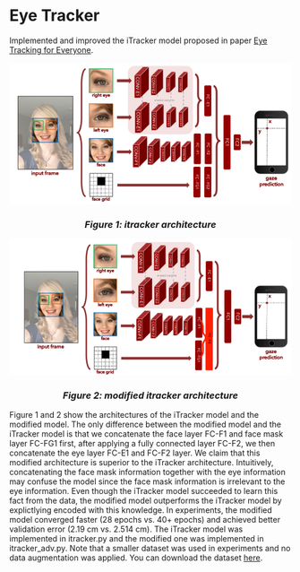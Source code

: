 # Eye Tracker
Implemented and improved the iTracker model proposed in paper [Eye Tracking for Everyone](https://arxiv.org/abs/1606.05814).

![](itracker_arch.png)
*<center><h3>Figure 1: itracker architecture</h3></center>*

![](itracker_adv_arch.png)
*<center><h3>Figure 2: modified itracker architecture</h3></center>*

Figure 1 and 2 show the architectures of the iTracker model
and the modified model. The only difference between the modified model and the iTracker model is
that we concatenate the face layer FC-F1 and face mask layer FC-FG1 first, after applying a fully connected layer FC-F2,
we then concatenate the eye layer FC-E1 and FC-F2 layer.
We claim that this modified architecture is superior to the iTracker architecture.
Intuitively, concatenating the face mask information together with the eye information
may confuse the model since the face mask information is irrelevant to the eye information.
Even though the iTracker model succeeded to learn this fact from the data,
the modified model outperforms the iTracker model by explictlying encoded with this knowledge.
In experiments, the modified model converged faster (28 epochs vs. 40+ epochs) and achieved better validation
error (2.19 cm vs. 2.514 cm).
The iTracker model was implemented in itracker.py and the modified one was
implemented in itracker_adv.py.
Note that a smaller dataset was used in experiments and no data augmentation was applied.
You can download the dataset [here]().
